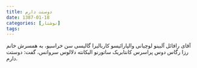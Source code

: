 ```yaml
---
title: دوستت دارم
date: 1387-01-18
categories: [نوشتار]
tags:
---
```


آقای رافائل آلبینو لوچیانی والپارائیسو کاربالیرا گالیسی سن خراسیو، به همسرش خانم رزا رگاس دوس پراسرس کانتابریک ساتورنو الیکانته دلالوس سروانس، گفت: دوستت دارم.
